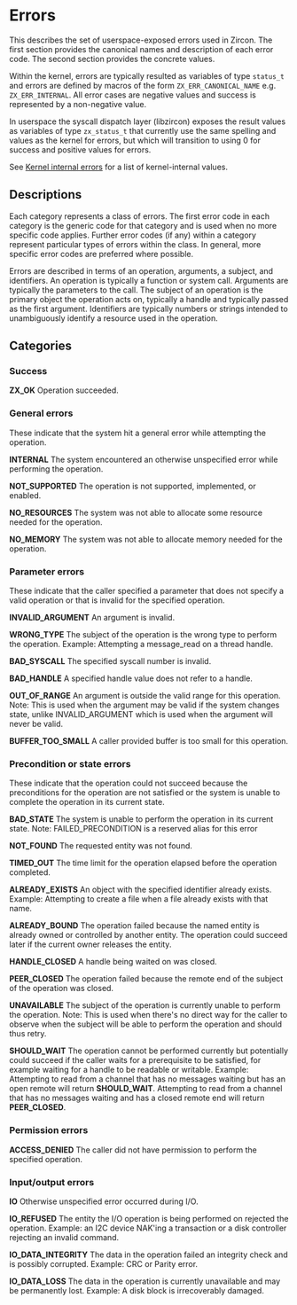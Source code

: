 # Errors

This describes the set of userspace-exposed errors used in Zircon. The first section provides the
canonical names and description of each error code. The second section provides the concrete values.

Within the kernel, errors are typically resulted as variables of type `status_t` and errors are
defined by macros of the form `ZX_ERR_CANONICAL_NAME` e.g. `ZX_ERR_INTERNAL`. All error cases are negative
values and success is represented by a non-negative value.

In userspace the syscall dispatch layer (libzircon) exposes the result values as variables of type
`zx_status_t` that currently use the same spelling and values as the kernel for errors, but which
will transition to using 0 for success and positive values for errors.

See [Kernel internal errors](kernel_internal_errors.md) for a list of kernel-internal values.

## Descriptions

Each category represents a class of errors. The first error code in each category is the generic
code for that category and is used when no more specific code applies. Further error codes (if any)
within a category represent particular types of errors within the class. In general, more specific
error codes are preferred where possible.

Errors are described in terms of an operation, arguments, a subject, and identifiers. An operation
is typically a function or system call. Arguments are typically the parameters to the call. The
subject of an operation is the primary object the operation acts on, typically a handle and
typically passed as the first argument. Identifiers are typically numbers or strings intended to
unambiguously identify a resource used in the operation.

## Categories

### Success
**ZX\_OK**
 Operation succeeded.

### General errors

These indicate that the system hit a general error while attempting the operation.

**INTERNAL**
  The system encountered an otherwise unspecified error while performing the operation.

**NOT\_SUPPORTED**
  The operation is not supported, implemented, or enabled.

**NO\_RESOURCES**
  The system was not able to allocate some resource needed for the operation.

**NO\_MEMORY**
  The system was not able to allocate memory needed for the operation.

### Parameter errors

These indicate that the caller specified a parameter that does not specify a valid operation or that
is invalid for the specified operation.

**INVALID\_ARGUMENT**
  An argument is invalid.

**WRONG\_TYPE**
  The subject of the operation is the wrong type to perform the operation.
  Example: Attempting a message\_read on a thread handle.

**BAD\_SYSCALL**
  The specified syscall number is invalid.

**BAD\_HANDLE**
  A specified handle value does not refer to a handle.

**OUT\_OF\_RANGE**
  An argument is outside the valid range for this operation.
   Note: This is used when the argument may be valid if the system changes state, unlike
    INVALID\_ARGUMENT which is used when the argument will never be valid.

**BUFFER\_TOO\_SMALL**
  A caller provided buffer is too small for this operation.

### Precondition or state errors

These indicate that the operation could not succeed because the preconditions for the operation are
not satisfied or the system is unable to complete the operation in its current state.

**BAD\_STATE**
  The system is unable to perform the operation in its current state.
   Note: FAILED\_PRECONDITION is a reserved alias for this error

**NOT\_FOUND**
  The requested entity was not found.

**TIMED\_OUT**
  The time limit for the operation elapsed before the operation completed.

**ALREADY\_EXISTS**
  An object with the specified identifier already exists.
  Example: Attempting to create a file when a file already exists with that name.

**ALREADY\_BOUND**
  The operation failed because the named entity is already owned or controlled by another entity.
  The operation could succeed later if the current owner releases the entity.

**HANDLE\_CLOSED**
  A handle being waited on was closed.

**PEER\_CLOSED**
  The operation failed because the remote end of the subject of the operation was closed.

**UNAVAILABLE**
  The subject of the operation is currently unable to perform the operation.
  Note: This is used when there's no direct way for the caller to observe when the subject will be
  able to perform the operation and should thus retry.

**SHOULD\_WAIT**
  The operation cannot be performed currently but potentially could succeed if the caller waits for
  a prerequisite to be satisfied, for example waiting for a handle to be readable or writable.
  Example: Attempting to read from a channel that has no messages waiting but has an open
  remote will return **SHOULD\_WAIT**. Attempting to read from a channel that has no messages
  waiting and has a closed remote end will return **PEER\_CLOSED**.

### Permission errors

**ACCESS\_DENIED**
  The caller did not have permission to perform the specified operation.

### Input/output errors

**IO**
  Otherwise unspecified error occurred during I/O.

**IO\_REFUSED**
  The entity the I/O operation is being performed on rejected the operation.
  Example: an I2C device NAK'ing a transaction or a disk controller rejecting an invalid command.

**IO\_DATA\_INTEGRITY**
  The data in the operation failed an integrity check and is possibly corrupted.
  Example: CRC or Parity error.

**IO\_DATA\_LOSS**
  The data in the operation is currently unavailable and may be permanently lost.
  Example: A disk block is irrecoverably damaged.

